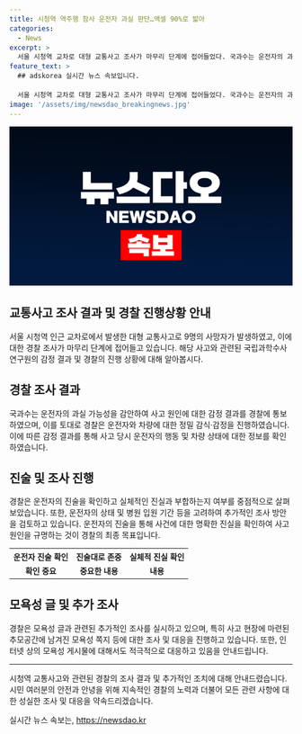 ```yaml
---
title: 시청역 역주행 참사 운전자 과실 판단…액셀 90%로 밟아
categories:
  - News
excerpt: >
  서울 시청역 교차로 대형 교통사고 조사가 마무리 단계에 접어들었다. 국과수는 운전자의 과실 가능성을 경찰에 통보하며, 차씨의 운전과 사고 원인에 대한 정확한 진실이 근접했다고 밝혔다. 참사 책임을 물리기 위해 EDR 등을 분석한 결과 차씨의 운전 및 사고 상황을 파악했으며, 참사 피해자를 조롱한 댓글에 대한 수사 또한 진행 중이다. 또한, 운전자의 통증 호소로 조사가 중단된 상태이며, 운전자 진술과 국과수 감정 결과를 통해 최종적 진실을 확인할 예정이다. (단어수: 116)
feature_text: >
  ## adskorea 실시간 뉴스 속보입니다.

  서울 시청역 교차로 대형 교통사고 조사가 마무리 단계에 접어들었다. 국과수는 운전자의 과실 가능성을 경찰에 통보하며, 차씨의 운전과 사고 원인에 대한 정확한 진실이 근접했다고 밝혔다. 참사 책임을 물리기 위해 EDR 등을 분석한 결과 차씨의 운전 및 사고 상황을 파악했으며, 참사 피해자를 조롱한 댓글에 대한 수사 또한 진행 중이다. 또한, 운전자의 통증 호소로 조사가 중단된 상태이며, 운전자 진술과 국과수 감정 결과를 통해 최종적 진실을 확인할 예정이다. (단어수: 116)
image: '/assets/img/newsdao_breakingnews.jpg'
---
```


<p><img src="/assets/img/newsdao_breakingnews.jpg" alt="adskorea 속보" /></p>

<h2>교통사고 조사 결과 및 경찰 진행상황 안내</h2>

<p data-ke-size="size16">서울 시청역 인근 교차로에서 발생한 대형 교통사고로 9명의 사망자가 발생하였고, 이에 대한 경찰 조사가 마무리 단계에 접어들고 있습니다. 해당 사고와 관련된 국립과학수사연구원의 감정 결과 및 경찰의 진행 상황에 대해 알아봅시다.</p>

<h2 data-ke-size="size26">경찰 조사 결과</h2>

<p data-ke-size="size16">국과수는 운전자의 과실 가능성을 감안하여 사고 원인에 대한 감정 결과를 경찰에 통보하였으며, 이를 토대로 경찰은 운전자와 차량에 대한 정밀 감식·감정을 진행하였습니다. 이에 따른 감정 결과를 통해 사고 당시 운전자의 행동 및 차량 상태에 대한 정보를 확인하였습니다.</p>

<h2 data-ke-size="size26">진술 및 조사 진행</h2>

<p data-ke-size="size16">경찰은 운전자의 진술을 확인하고 실체적인 진실과 부합하는지 여부를 중점적으로 살펴보았습니다. 또한, 운전자의 상태 및 병원 입원 기간 등을 고려하여 추가적인 조사 방안을 검토하고 있습니다. 운전자의 진술을 통해 사건에 대한 명확한 진실을 확인하여 사고 원인을 규명하는 것이 경찰의 최종 목표입니다.</p>

<table>
  <tr>
    <th>운전자 진술 확인</th>
    <th>진술대로 존중</th>
    <th>실체적 진실 확인</th>
  </tr>
  <tr>
    <td style="text-align: center; height: 17px;"><b>확인 중요</b></td>
    <td style="text-align: center; height: 17px;"><b>중요한 내용</b></td>
    <td style="text-align: center; height: 17px;"><b>내용</b></td>
  </tr>
</table>

<h2 data-ke-size="size26">모욕성 글 및 추가 조사</h2>

<p data-ke-size="size16">경찰은 모욕성 글과 관련된 추가적인 조사를 실시하고 있으며, 특히 사고 현장에 마련된 추모공간에 남겨진 모욕성 쪽지 등에 대한 조사 및 대응을 진행하고 있습니다. 또한, 인터넷 상의 모욕성 게시물에 대해서도 적극적으로 대응하고 있음을 안내드립니다.</p>

<hr>

<p data-ke-size="size16">시청역 교통사고와 관련된 경찰의 조사 결과 및 추가적인 조치에 대해 안내드렸습니다. 시민 여러분의 안전과 안녕을 위해 지속적인 경찰의 노력과 더불어 모든 관련 사항에 대한 성실한 조사 및 대응을 약속드리겠습니다.</p>
실시간 뉴스 속보는, <a href="https://newsdao.kr" rel="dofollow">https://newsdao.kr</a>


